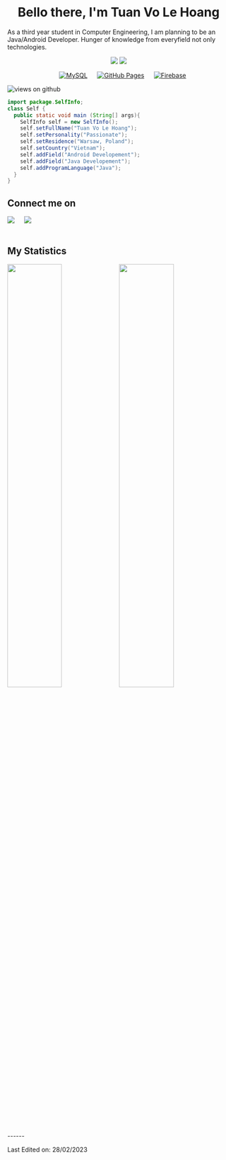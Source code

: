 <h1 align="center">
  <b>Bello there, I'm Tuan Vo Le Hoang</b>
</h1>

As a third year student in Computer Engineering, I am planning to be an Java/Android Developer. Hunger of knowledge from everyfield not only technologies.
<br>

<p>
<div align="center">

  <img src="https://img.shields.io/badge/java-%23ED8B00.svg?style=for-the-badge&logo=java&logoColor=white">
  <img src="https://img.shields.io/badge/Android-3DDC84?style=for-the-badge&logo=android&logoColor=white">
</div>
</p>
<p align="center">
  &emsp;
    <a href="https://www.mysql.com/"><img alt="MySQL" src="https://img.shields.io/badge/MySQL-00000F?style=for-the-badge&logo=mysql&logoColor=white"></a>
  &emsp;
    <a href="https://www.github.com"><img alt="GitHub Pages" src="https://img.shields.io/badge/GitHub-100000?style=for-the-badge&logo=github&logoColor=white"></a>
  &emsp;
<a href="https://firebase.google.com/"><img alt="Firebase" src ="https://img.shields.io/badge/firebase-ffca28?style=for-the-badge&logo=firebase&logoColor=black"></a>
 </p>

<img src="https://komarev.com/ghpvc/?username=hasagawataiga&label=Views&color=brightgreen&style=flat-square" alt="views on github" />

```java
import package.SelfInfo;
class Self {
  public static void main (String[] args){
    SelfInfo self = new SelfInfo();
    self.setFullName("Tuan Vo Le Hoang");
    self.setPersonality("Passionate");
    self.setResidence("Warsaw, Poland");
    self.setCountry("Vietnam");
    self.addField("Android Developement");
    self.addField("Java Developement");
    self.addProgramLanguage("Java");
  }
}
```

## Connect me on
  <a target="_blank" href="https://www.linkedin.com/in/tuan-hoang-4a14a721b/"><img src="https://img.shields.io/badge/-LinkedIn-0077B5?style=for-the-badge&logo=Linkedin&logoColor=white"></img></a>
&emsp;
<a target="_blank" href="mailto:dev.tuanhoang@gmail.com"><img src="https://img.shields.io/badge/-Gmail-D14836?style=for-the-badge&logo=Gmail&logoColor=white"></img></a>
&emsp;
  <br><br>
  
## My Statistics
<p align="left">
  <img width="49.5%" src="https://github-readme-stats.vercel.app/api?username=hasagawataiga&show_icons=true&theme=gruvbox&hide_border=true" />
    <img width="49.5%" src="https://github-readme-streak-stats.herokuapp.com/?user=hasagawataiga&show_icon=true&theme=gruvbox&hide_border=true" />
</p>
<br>
------

Last Edited on: 28/02/2023
